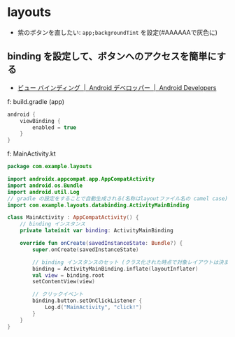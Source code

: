 # layouts

- 紫のボタンを直したい: `app;backgroundTint` を設定(#AAAAAAで灰色に)

## binding を設定して、ボタンへのアクセスを簡単にする

- [ビュー バインディング  |  Android デベロッパー  |  Android Developers](https://developer.android.com/topic/libraries/view-binding?hl=ja)

f: build.gradle (app)

```gradle
android {
    viewBinding {
        enabled = true
    }
}
```

f: MainActivity.kt

```kt
package com.example.layouts

import androidx.appcompat.app.AppCompatActivity
import android.os.Bundle
import android.util.Log
// gradle の設定をすることで自動生成される(名称はlayoutファイル名の camel case)
import com.example.layouts.databinding.ActivityMainBinding

class MainActivity : AppCompatActivity() {
    // binding インスタンス
    private lateinit var binding: ActivityMainBinding

    override fun onCreate(savedInstanceState: Bundle?) {
        super.onCreate(savedInstanceState)

        // binding インスタンスのセット (クラス化された時点で対象レイアウトは決まっているのでid指定ではなくなっている)
        binding = ActivityMainBinding.inflate(layoutInflater)
        val view = binding.root
        setContentView(view)

        // クリックイベント
        binding.button.setOnClickListener {
            Log.d("MainActivity", "click!")
        }
    }
}
```
